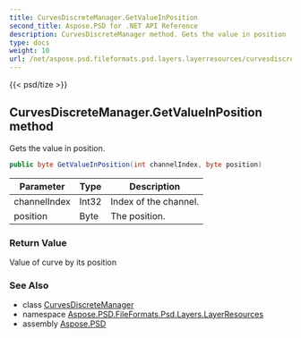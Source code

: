 ```yaml
---
title: CurvesDiscreteManager.GetValueInPosition
second_title: Aspose.PSD for .NET API Reference
description: CurvesDiscreteManager method. Gets the value in position
type: docs
weight: 10
url: /net/aspose.psd.fileformats.psd.layers.layerresources/curvesdiscretemanager/getvalueinposition/
---
```

{{< psd/tize >}}
## CurvesDiscreteManager.GetValueInPosition method

Gets the value in position.

```csharp
public byte GetValueInPosition(int channelIndex, byte position)
```

| Parameter | Type | Description |
| --- | --- | --- |
| channelIndex | Int32 | Index of the channel. |
| position | Byte | The position. |

### Return Value

Value of curve by its position

### See Also

* class [CurvesDiscreteManager](../)
* namespace [Aspose.PSD.FileFormats.Psd.Layers.LayerResources](../../curvesdiscretemanager/)
* assembly [Aspose.PSD](../../../)


